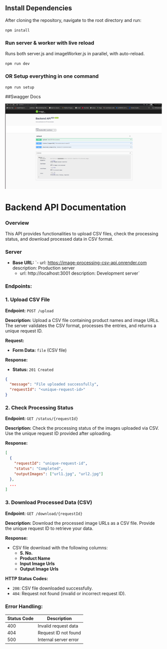 ## Install Dependencies

After cloning the repository, navigate to the root directory and run:

`npm install`

### Run server & worker with live reload 
  Runs both server.js and imageWorker.js in parallel, with auto-reload.
  
 `npm run dev`

### OR Setup everything in one command
  `npm run setup`

##Swagger Docs

![Alt Text](/src/Img/Swagger.png)


# Backend API Documentation

### Overview
This API provides functionalities to upload CSV files, check the processing status, and download processed data in CSV format.

### Server

- **Base URL:** `- url: https://image-processing-csv-api.onrender.com
    description: Production server
  - url: http://localhost:3001
    description: Development server`

### Endpoints:

### 1. Upload CSV File

**Endpoint:** `POST /upload`

**Description:**
Upload a CSV file containing product names and image URLs. The server validates the CSV format, processes the entries, and returns a unique request ID.

**Request:**
- **Form Data:** `file` (CSV file)

**Response:**
- **Status:** `201 Created`
```json
{
  "message": "File uploaded successfully",
  "requestId": "<unique-request-id>"
}
```

### 2. Check Processing Status

**Endpoint:** `GET /status/{requestId}`

**Description:**
Check the processing status of the images uploaded via CSV. Use the unique request ID provided after uploading.

**Response:**
```json
[
  {
    "requestId": "unique-request-id",
    "status": "Completed",
    "outputImages": ["url1.jpg", "url2.jpg"]
  },
  ...
]
```

### 3. Download Processed Data (CSV)

**Endpoint:** `GET /download/{requestId}`

**Description:**
Download the processed image URLs as a CSV file. Provide the unique request ID to retrieve your data.

**Response:**
- CSV file download with the following columns:
  - **S. No.**
  - **Product Name**
  - **Input Image Urls**
  - **Output Image Urls**

**HTTP Status Codes:**
- `200`: CSV file downloaded successfully.
- `404`: Request not found (invalid or incorrect request ID).

### Error Handling:

| Status Code | Description              |
|-------------|--------------------------|
| 400         | Invalid request data     |
| 404         | Request ID not found     |
| 500         | Internal server error    |

